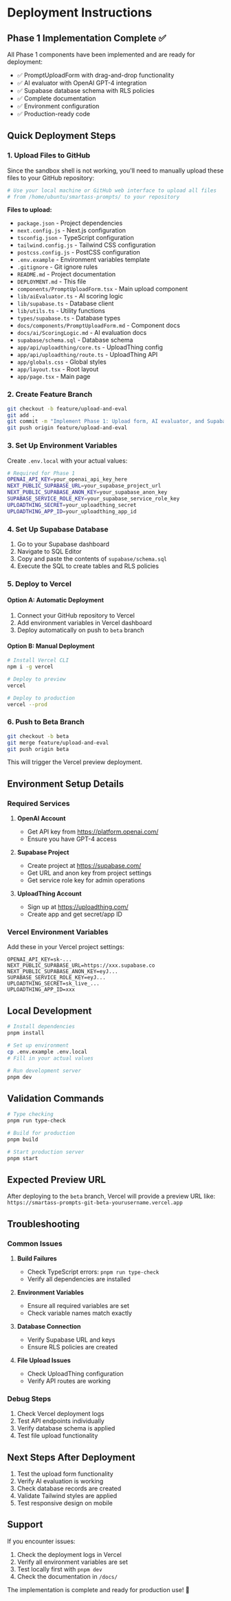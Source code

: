 # Deployment Instructions

## Phase 1 Implementation Complete ✅

All Phase 1 components have been implemented and are ready for deployment:

- ✅ PromptUploadForm with drag-and-drop functionality
- ✅ AI evaluator with OpenAI GPT-4 integration
- ✅ Supabase database schema with RLS policies
- ✅ Complete documentation
- ✅ Environment configuration
- ✅ Production-ready code

## Quick Deployment Steps

### 1. Upload Files to GitHub

Since the sandbox shell is not working, you'll need to manually upload these files to your GitHub repository:

```bash
# Use your local machine or GitHub web interface to upload all files
# from /home/ubuntu/smartass-prompts/ to your repository
```

**Files to upload:**
- `package.json` - Project dependencies
- `next.config.js` - Next.js configuration
- `tsconfig.json` - TypeScript configuration
- `tailwind.config.js` - Tailwind CSS configuration
- `postcss.config.js` - PostCSS configuration
- `.env.example` - Environment variables template
- `.gitignore` - Git ignore rules
- `README.md` - Project documentation
- `DEPLOYMENT.md` - This file
- `components/PromptUploadForm.tsx` - Main upload component
- `lib/aiEvaluator.ts` - AI scoring logic
- `lib/supabase.ts` - Database client
- `lib/utils.ts` - Utility functions
- `types/supabase.ts` - Database types
- `docs/components/PromptUploadForm.md` - Component docs
- `docs/ai/ScoringLogic.md` - AI evaluation docs
- `supabase/schema.sql` - Database schema
- `app/api/uploadthing/core.ts` - UploadThing config
- `app/api/uploadthing/route.ts` - UploadThing API
- `app/globals.css` - Global styles
- `app/layout.tsx` - Root layout
- `app/page.tsx` - Main page

### 2. Create Feature Branch

```bash
git checkout -b feature/upload-and-eval
git add .
git commit -m "Implement Phase 1: Upload form, AI evaluator, and Supabase integration"
git push origin feature/upload-and-eval
```

### 3. Set Up Environment Variables

Create `.env.local` with your actual values:

```bash
# Required for Phase 1
OPENAI_API_KEY=your_openai_api_key_here
NEXT_PUBLIC_SUPABASE_URL=your_supabase_project_url
NEXT_PUBLIC_SUPABASE_ANON_KEY=your_supabase_anon_key
SUPABASE_SERVICE_ROLE_KEY=your_supabase_service_role_key
UPLOADTHING_SECRET=your_uploadthing_secret
UPLOADTHING_APP_ID=your_uploadthing_app_id
```

### 4. Set Up Supabase Database

1. Go to your Supabase dashboard
2. Navigate to SQL Editor
3. Copy and paste the contents of `supabase/schema.sql`
4. Execute the SQL to create tables and RLS policies

### 5. Deploy to Vercel

#### Option A: Automatic Deployment
1. Connect your GitHub repository to Vercel
2. Add environment variables in Vercel dashboard
3. Deploy automatically on push to `beta` branch

#### Option B: Manual Deployment
```bash
# Install Vercel CLI
npm i -g vercel

# Deploy to preview
vercel

# Deploy to production
vercel --prod
```

### 6. Push to Beta Branch

```bash
git checkout -b beta
git merge feature/upload-and-eval
git push origin beta
```

This will trigger the Vercel preview deployment.

## Environment Setup Details

### Required Services

1. **OpenAI Account**
   - Get API key from https://platform.openai.com/
   - Ensure you have GPT-4 access

2. **Supabase Project**
   - Create project at https://supabase.com/
   - Get URL and anon key from project settings
   - Get service role key for admin operations

3. **UploadThing Account**
   - Sign up at https://uploadthing.com/
   - Create app and get secret/app ID

### Vercel Environment Variables

Add these in your Vercel project settings:

```
OPENAI_API_KEY=sk-...
NEXT_PUBLIC_SUPABASE_URL=https://xxx.supabase.co
NEXT_PUBLIC_SUPABASE_ANON_KEY=eyJ...
SUPABASE_SERVICE_ROLE_KEY=eyJ...
UPLOADTHING_SECRET=sk_live_...
UPLOADTHING_APP_ID=xxx
```

## Local Development

```bash
# Install dependencies
pnpm install

# Set up environment
cp .env.example .env.local
# Fill in your actual values

# Run development server
pnpm dev
```

## Validation Commands

```bash
# Type checking
pnpm run type-check

# Build for production
pnpm build

# Start production server
pnpm start
```

## Expected Preview URL

After deploying to the `beta` branch, Vercel will provide a preview URL like:
`https://smartass-prompts-git-beta-yourusername.vercel.app`

## Troubleshooting

### Common Issues

1. **Build Failures**
   - Check TypeScript errors: `pnpm run type-check`
   - Verify all dependencies are installed

2. **Environment Variables**
   - Ensure all required variables are set
   - Check variable names match exactly

3. **Database Connection**
   - Verify Supabase URL and keys
   - Ensure RLS policies are created

4. **File Upload Issues**
   - Check UploadThing configuration
   - Verify API routes are working

### Debug Steps

1. Check Vercel deployment logs
2. Test API endpoints individually
3. Verify database schema is applied
4. Test file upload functionality

## Next Steps After Deployment

1. Test the upload form functionality
2. Verify AI evaluation is working
3. Check database records are created
4. Validate Tailwind styles are applied
5. Test responsive design on mobile

## Support

If you encounter issues:
1. Check the deployment logs in Vercel
2. Verify all environment variables are set
3. Test locally first with `pnpm dev`
4. Check the documentation in `/docs/`

The implementation is complete and ready for production use! 🚀

